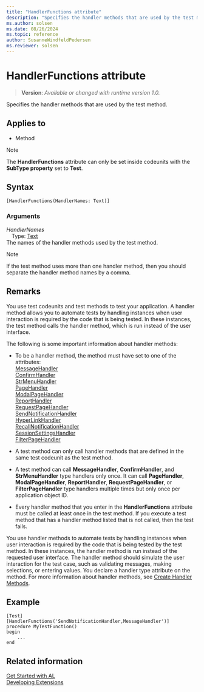 ```yaml
---
title: "HandlerFunctions attribute"
description: "Specifies the handler methods that are used by the test method."
ms.author: solsen
ms.date: 08/26/2024
ms.topic: reference
author: SusanneWindfeldPedersen
ms.reviewer: solsen
---
```

[//]: # (START>DO_NOT_EDIT)
[//]: # (IMPORTANT:Do not edit any of the content between here and the END>DO_NOT_EDIT.)
[//]: # (Any modifications should be made in the .xml files in the ModernDev repo.)

# HandlerFunctions attribute
> **Version**: _Available or changed with runtime version 1.0._

Specifies the handler methods that are used by the test method.


## Applies to

- Method

> [!NOTE]
> The **HandlerFunctions** attribute can only be set inside codeunits with the **SubType property** set to **Test**.

## Syntax

```AL
[HandlerFunctions(HandlerNames: Text)]
```

### Arguments
*HandlerNames*  
&emsp;Type: [Text](../methods-auto/text/text-data-type.md)  
The names of the handler methods used by the test method.  

[//]: # (IMPORTANT: END>DO_NOT_EDIT)

> [!NOTE]  
> If the test method uses more than one handler method, then you should separate the handler method names by a comma.  
  
## Remarks

You use test codeunits and test methods to test your application. A handler method allows you to automate tests by handling instances when user interaction is required by the code that is being tested. In these instances, the test method calls the handler method, which is run instead of the user interface.  
  
The following is some important information about handler methods:  
  
- To be a handler method, the method must have set to one of the attributes:  
  [MessageHandler](devenv-messagehandler-attribute.md)  
  [ConfirmHandler](devenv-confirmhandler-attribute.md)  
  [StrMenuHandler](devenv-strmenuhandler-attribute.md)  
  [PageHandler](devenv-pagehandler-attribute.md)  
  [ModalPageHandler](devenv-modalpagehandler-attribute.md)  
  [ReportHandler](devenv-reporthandler-attribute.md)  
  [RequestPageHandler](devenv-requestpagehandler-attribute.md)  
  [SendNotificationHandler](devenv-sendnotificationhandler-attribute.md)  
  [HyperLinkHandler](devenv-hyperlinkhandler-attribute.md)  
  [RecallNotificationHandler](devenv-recallnotificationhandler-attribute.md)  
  [SessionSettingsHandler](devenv-sessionsettingshandler-attribute.md)  
  [FilterPageHandler](devenv-filterpagehandler-attribute.md)
  
- A test method can only call handler methods that are defined in the same test codeunit as the test method.  
  
- A test method can call **MessageHandler**, **ConfirmHandler**, and **StrMenuHandler** type handlers only once. It can call **PageHandler**, **ModalPageHandler**, **ReportHandler**, **RequestPageHandler**, or **FilterPageHandler** type handlers multiple times but only once per application object ID.  
  
- Every handler method that you enter in the **HandlerFunctions** attribute must be called at least once in the test method. If you execute a test method that has a handler method listed that is not called, then the test fails.  

You use handler methods to automate tests by handling instances when user interaction is required by the code that is being tested by the test method. In these instances, the handler method is run instead of the requested user interface. The handler method should simulate the user interaction for the test case, such as validating messages, making selections, or entering values. You declare a handler type attribute on the method. For more information about handler methods, see [Create Handler Methods](../devenv-creating-handler-methods.md).

## Example

```AL
[Test]
[HandlerFunctions('SendNotificationHandler,MessageHandler')]
procedure MyTestFunction()
begin
    ...
end
```

## Related information  
[Get Started with AL](../devenv-get-started.md)  
[Developing Extensions](../devenv-dev-overview.md)